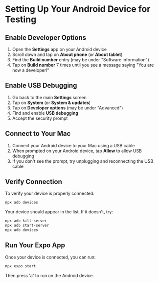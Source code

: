 # Setting Up Your Android Device for Testing

## Enable Developer Options

1. Open the **Settings** app on your Android device
2. Scroll down and tap on **About phone** (or **About tablet**)
3. Find the **Build number** entry (may be under "Software information")
4. Tap on **Build number** 7 times until you see a message saying "You are now a developer!"

## Enable USB Debugging

1. Go back to the main **Settings** screen
2. Tap on **System** (or **System & updates**)
3. Tap on **Developer options** (may be under "Advanced")
4. Find and enable **USB debugging**
5. Accept the security prompt

## Connect to Your Mac

1. Connect your Android device to your Mac using a USB cable
2. When prompted on your Android device, tap **Allow** to allow USB debugging
3. If you don't see the prompt, try unplugging and reconnecting the USB cable

## Verify Connection

To verify your device is properly connected:

```bash
npx adb devices
```

Your device should appear in the list. If it doesn't, try:

```bash
npx adb kill-server
npx adb start-server
npx adb devices
```

## Run Your Expo App

Once your device is connected, you can run:

```bash
npx expo start
```

Then press 'a' to run on the Android device.
